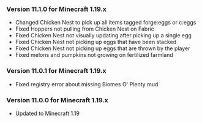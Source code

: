 ### Version 11.1.0 for Minecraft 1.19.x

- Changed Chicken Nest to pick up all items tagged forge:eggs or c:eggs
- Fixed Hoppers not pulling from Chicken Nest on Fabric
- Fixed Chicken Nest not visually updating after picking up a single egg
- Fixed Chicken Nest not picking up eggs that have been stacked
- Fixed Chicken Nest not picking up eggs that are thrown by the player
- Fixed melons and pumpkins not growing on fertilized farmland

### Version 11.0.1 for Minecraft 1.19.x

- Fixed registry error about missing Biomes O' Plenty mud

### Version 11.0.0 for Minecraft 1.19.x

- Updated to Minecraft 1.19